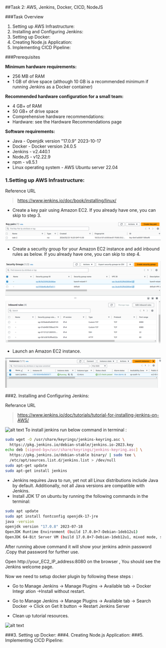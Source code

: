 ##Task 2: AWS, Jenkins, Docker, CICD, NodeJS

###Task Overview



1. Setting up AWS Infrastructure:
2. Installing and Configuring Jenkins:
3. Setting up Docker:
4. Creating Node.js Application:
5. Implementing CICD Pipeline:


###Prerequisites

**Minimum hardware requirements:**

- 256 MB of RAM
- 1 GB of drive space (although 10 GB is a recommended minimum if running Jenkins as a Docker container)

**Recommended hardware configuration for a small team:**

- 4 GB+ of RAM
- 50 GB+ of drive space
- Comprehensive hardware recommendations:
- Hardware: see the Hardware Recommendations page

**Software requirements:**

- Java - Openjdk version "17.0.9" 2023-10-17
- Docker - Docker version 24.0.5
- Jenkins - v2.440.1
- NodeJS - v12.22.9
- npm - v8.5.1
- Linux operating system - AWS Ubuntu server 22.04
  


### 1.Setting up AWS Infrastructure:

Reference URL
>https://www.jenkins.io/doc/book/installing/linux/


- Create a key pair using Amazon EC2. If you already have one, you can skip to step 3.

![alt text](images/keypair.png)

- Create a security group for your Amazon EC2 instance and add inbound rules as below. If you already have one, you can skip to step 4.

![alt text](images/sg2.png)

- Launch an Amazon EC2 instance.

![alt text](images/ec2.png)

###2. Installing and Configuring Jenkins:

  Referance URL
  >https://www.jenkins.io/doc/tutorials/tutorial-for-installing-jenkins-on-AWS/

![alt text](terraversion.png)
To install jenkins run below  command in terminal :
```bash
sudo wget -O /usr/share/keyrings/jenkins-keyring.asc \
  https://pkg.jenkins.io/debian-stable/jenkins.io-2023.key
echo deb [signed-by=/usr/share/keyrings/jenkins-keyring.asc] \
  https://pkg.jenkins.io/debian-stable binary/ | sudo tee \
  /etc/apt/sources.list.d/jenkins.list > /dev/null
sudo apt-get update  
sudo apt-get install jenkins
```
- Jenkins requires Java to run, yet not all Linux distributions include Java by default. Additionally, not all Java versions are compatible with Jenkins.
- Install JDK 17 on ubuntu  by running the following commands in the terminal:

```bash
sudo apt update
sudo apt install fontconfig openjdk-17-jre
java -version
openjdk version "17.0.8" 2023-07-18
OpenJDK Runtime Environment (build 17.0.8+7-Debian-1deb12u1)
OpenJDK 64-Bit Server VM (build 17.0.8+7-Debian-1deb12u1, mixed mode, sharing)
```
After running above command it will show your jenkins admin password .Copy that password for further use.

Open http://your_EC2_IP_address:8080 on the browser , You should see the Jenkins welcome page.

Now we need to setup docker plugin by following these steps :

- Go to Manage Jenkins -> Manage Plugins -> Available tab -> Docker Integr    ation ->Install without restart.
- Go to Manage Jenkins -> Manage Plugins -> Available tab -> Search Docker -> Click on Get It button -> Restart Jenkins Server    
  



- Clean up tutorial resources.

![alt text](terraversion.png)


###3. Setting up Docker:
###4. Creating Node.js Application:
###5. Implementing CICD Pipeline:
